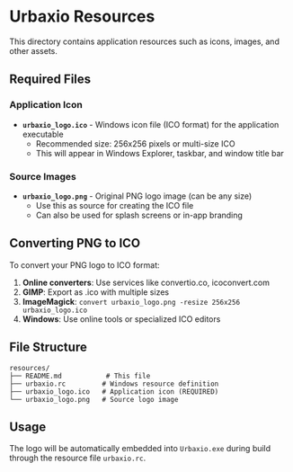 # Urbaxio Resources

This directory contains application resources such as icons, images, and other assets.

## Required Files

### Application Icon
- **`urbaxio_logo.ico`** - Windows icon file (ICO format) for the application executable
  - Recommended size: 256x256 pixels or multi-size ICO
  - This will appear in Windows Explorer, taskbar, and window title bar
  
### Source Images  
- **`urbaxio_logo.png`** - Original PNG logo image (can be any size)
  - Use this as source for creating the ICO file
  - Can also be used for splash screens or in-app branding

## Converting PNG to ICO

To convert your PNG logo to ICO format:

1. **Online converters**: Use services like convertio.co, icoconvert.com
2. **GIMP**: Export as .ico with multiple sizes
3. **ImageMagick**: `convert urbaxio_logo.png -resize 256x256 urbaxio_logo.ico`
4. **Windows**: Use online tools or specialized ICO editors

## File Structure
```
resources/
├── README.md           # This file
├── urbaxio.rc         # Windows resource definition
├── urbaxio_logo.ico   # Application icon (REQUIRED)
└── urbaxio_logo.png   # Source logo image
```

## Usage

The logo will be automatically embedded into `Urbaxio.exe` during build through the resource file `urbaxio.rc`. 